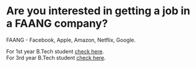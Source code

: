# Are you interested in getting a job in a FAANG company?

FAANG - Facebook, Apple, Amazon, Netflix, Google.  

For 1st year B.Tech student [check here](btech-1st-year).  
For 3rd year B.Tech student [check here](btech-3rd-year).  
  
